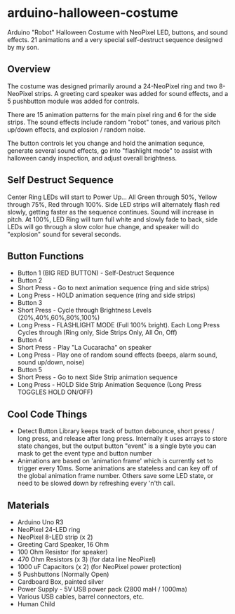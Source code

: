 # arduino-halloween-costume
Arduino "Robot" Halloween Costume with NeoPixel LED, buttons, and sound effects.  21 animations and a very special  self-destruct sequence designed by my son.

## Overview
The costume was designed primarily around a 24-NeoPixel ring and two 8-NeoPixel strips.  A greeting card speaker was added for sound effects, and a 5 pushbutton module was added for controls.

There are 15 animation patterns for the main pixel ring and 6 for the side strips.  The sound effects include random "robot" tones, and various pitch up/down effects, and explosion / random noise.

The button controls let you change and hold the animation sequnce, generate several sound effects, go into "flashlight mode" to assist with halloween candy inspection, and adjust overall brightness.

## Self Destruct Sequence

Center Ring LEDs will start to Power Up... All Green through 50%, Yellow through 75%, Red through 100%.  Side LED strips will alternately flash red slowly, getting faster as the sequence continues.  Sound will increase in pitch. At 100%, LED Ring will turn full white and slowly fade to back, side LEDs will go through a slow color hue change, and speaker will do "explosion" sound for several seconds.

## Button Functions
* Button 1 (BIG RED BUTTON) - Self-Destruct Sequence
* Button 2
 * Short Press - Go to next animation sequence (ring and side strips)
 * Long Press - HOLD animation sequence (ring and side strips)
* Button 3
 * Short Press - Cycle through Brightness Levels (20%,40%,60%,80%,100%)
 * Long Press - FLASHLIGHT MODE (Full 100% bright).  Each Long Press Cycles through (Ring only, Side Strips Only, All On, Off)
* Button 4
 * Short Press - Play "La Cucaracha" on speaker
 * Long Press - Play one of random sound effects (beeps, alarm sound, sound up/down, noise)
* Button 5
 * Short Press - Go to next Side Strip animation sequence
 * Long Press - HOLD Side Strip Animation Sequence (Long Press TOGGLES HOLD ON/OFF)

## Cool Code Things
* Detect Button Library keeps track of button debounce, short press / long press, and release after long press.  Internally it uses arrays to store state changes, but the output button "event" is a single byte you can mask to get the event type and button number
* Animations are based on 'animation frame' which is currently set to trigger every 10ms.  Some animations are stateless and can key off of the global animation frame number.  Others save some LED state, or need to be slowed down by refreshing every 'n'th call.

## Materials
* Arduino Uno R3
* NeoPixel 24-LED ring
* NeoPixel 8-LED strip (x 2)
* Greeting Card Speaker, 16 Ohm
* 100 Ohm Resistor (for speaker)
* 470 Ohm Resistors (x 3) (for data line NeoPixel)
* 1000 uF Capacitors (x 2) (for NeoPixel power protection)
* 5 Pushbuttons (Normally Open)
* Cardboard Box, painted silver
* Power Supply - 5V USB power pack (2800 maH / 1000ma)
* Various USB cables, barrel connectors, etc.
* Human Child
